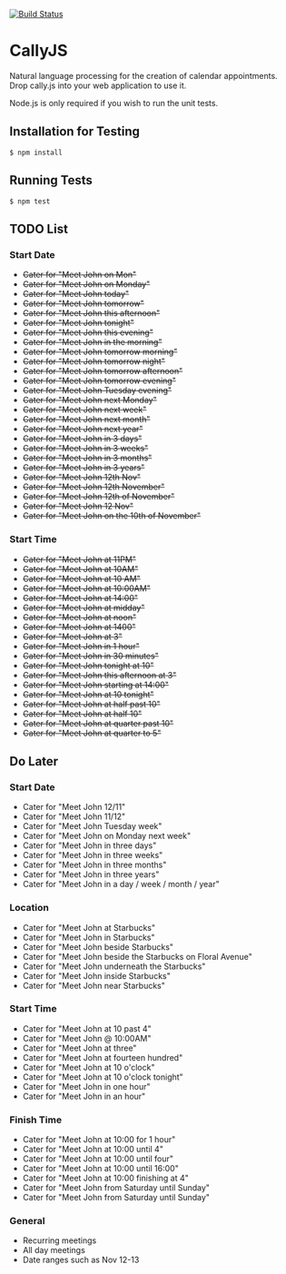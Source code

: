 [![Build Status](https://travis-ci.org/alirawashdeh/CallyJS.svg?branch=master)](https://travis-ci.org/alirawashdeh/CallyJS)

# CallyJS

Natural language processing for the creation of calendar appointments.
Drop cally.js into your web application to use it.

Node.js is only required if you wish to run the unit tests.

## Installation for Testing

```
$ npm install
```

## Running Tests

```
$ npm test
```

## TODO List

### Start Date
* ~~Cater for "Meet John on Mon"~~
* ~~Cater for "Meet John on Monday"~~
* ~~Cater for "Meet John today"~~
* ~~Cater for "Meet John tomorrow"~~
* ~~Cater for "Meet John this afternoon"~~
* ~~Cater for "Meet John tonight"~~
* ~~Cater for "Meet John this evening"~~
* ~~Cater for "Meet John in the morning"~~
* ~~Cater for "Meet John tomorrow morning"~~
* ~~Cater for "Meet John tomorrow night"~~
* ~~Cater for "Meet John tomorrow afternoon"~~
* ~~Cater for "Meet John tomorrow evening"~~
* ~~Cater for "Meet John Tuesday evening"~~
* ~~Cater for "Meet John next Monday"~~
* ~~Cater for "Meet John next week"~~
* ~~Cater for "Meet John next month"~~
* ~~Cater for "Meet John next year"~~
* ~~Cater for "Meet John in 3 days"~~
* ~~Cater for "Meet John in 3 weeks"~~
* ~~Cater for "Meet John in 3 months"~~
* ~~Cater for "Meet John in 3 years"~~
* ~~Cater for "Meet John 12th Nov"~~
* ~~Cater for "Meet John 12th November"~~
* ~~Cater for "Meet John 12th of November"~~
* ~~Cater for "Meet John 12 Nov"~~
* ~~Cater for "Meet John on the 10th of November"~~

### Start Time
* ~~Cater for "Meet John at 11PM"~~
* ~~Cater for "Meet John at 10AM"~~
* ~~Cater for "Meet John at 10 AM"~~
* ~~Cater for "Meet John at 10:00AM"~~
* ~~Cater for "Meet John at 14:00"~~
* ~~Cater for "Meet John at midday"~~
* ~~Cater for "Meet John at noon"~~
* ~~Cater for "Meet John at 1400"~~
* ~~Cater for "Meet John at 3"~~
* ~~Cater for "Meet John in 1 hour"~~
* ~~Cater for "Meet John in 30 minutes"~~
* ~~Cater for "Meet John tonight at 10"~~
* ~~Cater for "Meet John this afternoon at 3"~~
* ~~Cater for "Meet John starting at 14:00"~~
* ~~Cater for "Meet John at 10 tonight"~~
* ~~Cater for "Meet John at half past 10"~~
* ~~Cater for "Meet John at half 10"~~
* ~~Cater for "Meet John at quarter past 10"~~
* ~~Cater for "Meet John at quarter to 5"~~

## Do Later

### Start Date
* Cater for "Meet John 12/11"
* Cater for "Meet John 11/12"
* Cater for "Meet John Tuesday week"
* Cater for "Meet John on Monday next week"
* Cater for "Meet John in three days"
* Cater for "Meet John in three weeks"
* Cater for "Meet John in three months"
* Cater for "Meet John in three years"
* Cater for "Meet John in a day / week / month / year"

### Location
* Cater for "Meet John at Starbucks"
* Cater for "Meet John in Starbucks"
* Cater for "Meet John beside Starbucks"
* Cater for "Meet John beside the Starbucks on Floral Avenue"
* Cater for "Meet John underneath the Starbucks"
* Cater for "Meet John inside Starbucks"
* Cater for "Meet John near Starbucks"

### Start Time
* Cater for "Meet John at 10 past 4"
* Cater for "Meet John @ 10:00AM"
* Cater for "Meet John at three"
* Cater for "Meet John at fourteen hundred"
* Cater for "Meet John at 10 o'clock"
* Cater for "Meet John at 10 o'clock tonight"
* Cater for "Meet John in one hour"
* Cater for "Meet John in an hour"

### Finish Time
* Cater for "Meet John at 10:00 for 1 hour"
* Cater for "Meet John at 10:00 until 4"
* Cater for "Meet John at 10:00 until four"
* Cater for "Meet John at 10:00 until 16:00"
* Cater for "Meet John at 10:00 finishing at 4"
* Cater for "Meet John from Saturday until Sunday"
* Cater for "Meet John from Saturday until Sunday"

### General
* Recurring meetings
* All day meetings
* Date ranges such as Nov 12-13
